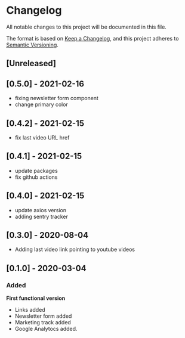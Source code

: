 # Changelog

All notable changes to this project will be documented in this file.

The format is based on [Keep a Changelog](https://keepachangelog.com/en/1.0.0/),
and this project adheres to [Semantic Versioning](https://semver.org/spec/v2.0.0.html).

## [Unreleased]

## [0.5.0] - 2021-02-16

- fixing newsletter form component
- change primary color

## [0.4.2] - 2021-02-15

- fix last video URL href

## [0.4.1] - 2021-02-15

- update packages
- fix github actions

## [0.4.0] - 2021-02-15

- update axios version
- adding sentry tracker

## [0.3.0] - 2020-08-04

- Adding last video link pointing to youtube videos

## [0.1.0] - 2020-03-04

### Added

**First functional version**

- Links added
- Newsletter form added
- Marketing track added
- Google Analytocs added.
